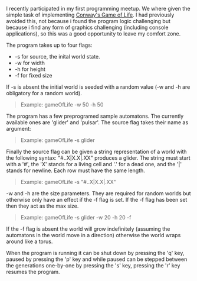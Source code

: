 I recently participated in my first programming meetup. We where given the simple task of implementing [Conway's Game of Life](https://en.wikipedia.org/wiki/Conway%27s_Game_of_Life).
I had previously avoided this, not because i found the program logic challenging but because i find any form of graphics challenging (including console applications), so this was a good opportunity to leave my comfort zone.

The program takes up to four flags:
* -s for source, the inital world state.
* -w for width
* -h for height
* -f for fixed size

If -s is absent the initial world is seeded with a random value (-w and -h are obligatory for a random world).
> Example:
> gameOfLife -w 50 -h 50

The program has a few preprogramed sample automatons. The currently available ones are 'glider' and 'pulsar'.
The source flag takes their name as argument:
> Example:
>gameOfLife -s glider

Finally the source flag can be given a string representation of a world with the following syntax:
"#..X|X.X|.XX" produces a glider. The string must start with a '#', the 'X' stands for a living cell and '.' for a dead one, and the '|' stands for newline. Each row must have the same length.
> Example:
> gameOfLife -s "#..X|X.X|.XX"

-w and -h are the size parameters.
They are required for random worlds but otherwise only have an effect if the -f flag is set.
If the -f flag has been set then they act as the max size.
> Example:
> gameOfLife -s glider -w 20 -h 20 -f

If the -f flag is absent the world will grow indefinitely (assuming the automatons in the world move in a direction) otherwise the world wraps around like a torus.

When the program is running it can be shut down by pressing the 'q' key, paused by pressing the 'p' key and while paused can be stepped between the generations one-by-one by pressing the 's' key, pressing the 'r' key resumes the program.
